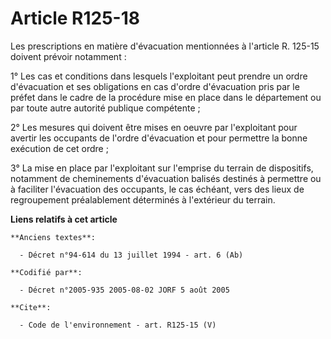 # Article R125-18

Les prescriptions en matière d'évacuation mentionnées à l'article R. 125-15 doivent prévoir notamment : 

1° Les cas et conditions dans lesquels l'exploitant peut prendre un ordre d'évacuation et ses obligations en cas d'ordre
d'évacuation pris par le préfet dans le cadre de la procédure mise en place dans le département ou par toute autre autorité
publique compétente ; 

2° Les mesures qui doivent être mises en oeuvre par l'exploitant pour avertir les occupants de l'ordre d'évacuation et pour
permettre la bonne exécution de cet ordre ; 

3° La mise en place par l'exploitant sur l'emprise du terrain de dispositifs, notamment de cheminements d'évacuation balisés
destinés à permettre ou à faciliter l'évacuation des occupants, le cas échéant, vers des lieux de regroupement préalablement
déterminés à l'extérieur du terrain.

**Liens relatifs à cet article**

	**Anciens textes**:

	  - Décret n°94-614 du 13 juillet 1994 - art. 6 (Ab)

	**Codifié par**:

	  - Décret n°2005-935 2005-08-02 JORF 5 août 2005

	**Cite**:

	  - Code de l'environnement - art. R125-15 (V)
